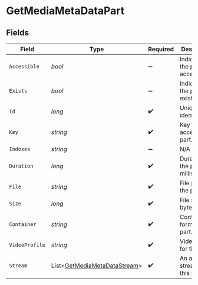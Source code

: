 # GetMediaMetaDataPart


## Fields

| Field                                                                           | Type                                                                            | Required                                                                        | Description                                                                     | Example                                                                         |
| ------------------------------------------------------------------------------- | ------------------------------------------------------------------------------- | ------------------------------------------------------------------------------- | ------------------------------------------------------------------------------- | ------------------------------------------------------------------------------- |
| `Accessible`                                                                    | *bool*                                                                          | :heavy_minus_sign:                                                              | Indicates if the part is accessible.                                            | true                                                                            |
| `Exists`                                                                        | *bool*                                                                          | :heavy_minus_sign:                                                              | Indicates if the part exists.                                                   | true                                                                            |
| `Id`                                                                            | *long*                                                                          | :heavy_check_mark:                                                              | Unique part identifier.                                                         | 418385                                                                          |
| `Key`                                                                           | *string*                                                                        | :heavy_check_mark:                                                              | Key to access this part.                                                        | /library/parts/418385/1735864239/file.mkv                                       |
| `Indexes`                                                                       | *string*                                                                        | :heavy_minus_sign:                                                              | N/A                                                                             | sd                                                                              |
| `Duration`                                                                      | *long*                                                                          | :heavy_check_mark:                                                              | Duration of the part in milliseconds.                                           | 9610350                                                                         |
| `File`                                                                          | *string*                                                                        | :heavy_check_mark:                                                              | File path for the part.                                                         | /mnt/Movies_1/W/Wicked (2024).mkv                                               |
| `Size`                                                                          | *long*                                                                          | :heavy_check_mark:                                                              | File size in bytes.                                                             | 30649952104                                                                     |
| `Container`                                                                     | *string*                                                                        | :heavy_check_mark:                                                              | Container format of the part.                                                   | mkv                                                                             |
| `VideoProfile`                                                                  | *string*                                                                        | :heavy_check_mark:                                                              | Video profile for the part.                                                     | main 10                                                                         |
| `Stream`                                                                        | List<[GetMediaMetaDataStream](../../Models/Requests/GetMediaMetaDataStream.md)> | :heavy_check_mark:                                                              | An array of streams for this part.                                              |                                                                                 |